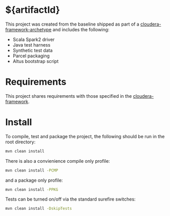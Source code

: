# ${artifactId}

This project was created from the baseline shipped as part of a
[cloudera-framework-archetype](https://github.com/ggear/cloudera-framework/tree/master/cloudera-framework-archetype)
and includes the following:

* Scala Spark2 driver
* Java test harness
* Synthetic test data
* Parcel packaging
* Altus bootstrap script

# Requirements

This project shares requirements with those specified in the
[cloudera-framework](https://github.com/ggear/cloudera-framework#requirements).

# Install

To compile, test and package the project, the following should be run
in the root directory:

```bash
mvn clean install
```

There is also a convienience compile only profile:

```bash
mvn clean install -PCMP
```

and a package only profile:

```bash
mvn clean install -PPKG
```

Tests can be turned on/off via the standard surefire switches:

```bash
mvn clean install -DskipTests
```
